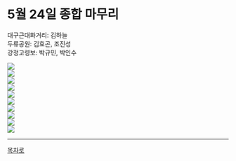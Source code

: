 # 5월 24일 종합 마무리
대구근대화거리: 김하늘  
두류공원: 김효곤, 조진성  
강정고령보: 박규민, 박인수  

![](https://github.com/isp829/2021_MHC_3/blob/main/5.24/001.png)  
![](https://github.com/isp829/2021_MHC_3/blob/main/5.24/002.png)  
![](https://github.com/isp829/2021_MHC_3/blob/main/5.24/003.png)  
![](https://github.com/isp829/2021_MHC_3/blob/main/5.24/004.png)  
![](https://github.com/isp829/2021_MHC_3/blob/main/5.24/005.png)  
![](https://github.com/isp829/2021_MHC_3/blob/main/5.24/006.png)  
![](https://github.com/isp829/2021_MHC_3/blob/main/5.24/007.png)  
![](https://github.com/isp829/2021_MHC_3/blob/main/5.24/008.png)  
![](https://github.com/isp829/2021_MHC_3/blob/main/5.24/009.png)  
![](https://github.com/isp829/2021_MHC_3/blob/main/5.24/010.png)  
  
----------------------  
[목차로](https://github.com/isp829/2021_MHC_3/blob/main/README.md)  
